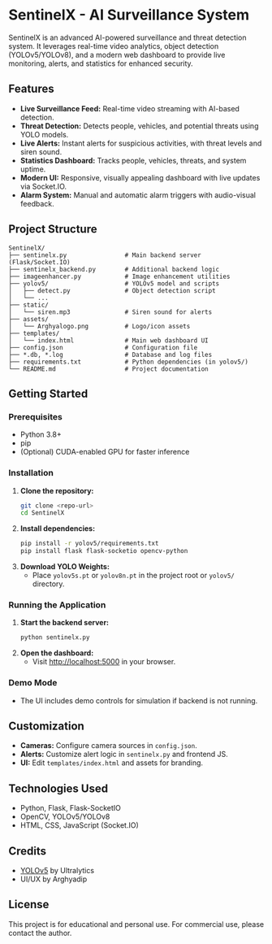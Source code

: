 # SentinelX - AI Surveillance System

SentinelX is an advanced AI-powered surveillance and threat detection system. It leverages real-time video analytics, object detection (YOLOv5/YOLOv8), and a modern web dashboard to provide live monitoring, alerts, and statistics for enhanced security.

## Features

- **Live Surveillance Feed:** Real-time video streaming with AI-based detection.
- **Threat Detection:** Detects people, vehicles, and potential threats using YOLO models.
- **Live Alerts:** Instant alerts for suspicious activities, with threat levels and siren sound.
- **Statistics Dashboard:** Tracks people, vehicles, threats, and system uptime.
- **Modern UI:** Responsive, visually appealing dashboard with live updates via Socket.IO.
- **Alarm System:** Manual and automatic alarm triggers with audio-visual feedback.

## Project Structure

```
SentinelX/
├── sentinelx.py                # Main backend server (Flask/Socket.IO)
├── sentinelx_backend.py        # Additional backend logic
├── imageenhancer.py            # Image enhancement utilities
├── yolov5/                     # YOLOv5 model and scripts
│   ├── detect.py               # Object detection script
│   └── ...
├── static/
│   └── siren.mp3               # Siren sound for alerts
├── assets/
│   └── Arghyalogo.png          # Logo/icon assets
├── templates/
│   └── index.html              # Main web dashboard UI
├── config.json                 # Configuration file
├── *.db, *.log                 # Database and log files
├── requirements.txt            # Python dependencies (in yolov5/)
└── README.md                   # Project documentation
```

## Getting Started

### Prerequisites
- Python 3.8+
- pip
- (Optional) CUDA-enabled GPU for faster inference

### Installation
1. **Clone the repository:**
   ```sh
   git clone <repo-url>
   cd SentinelX
   ```
2. **Install dependencies:**
   ```sh
   pip install -r yolov5/requirements.txt
   pip install flask flask-socketio opencv-python
   ```
3. **Download YOLO Weights:**
   - Place `yolov5s.pt` or `yolov8n.pt` in the project root or `yolov5/` directory.

### Running the Application
1. **Start the backend server:**
   ```sh
   python sentinelx.py
   ```
2. **Open the dashboard:**
   - Visit [http://localhost:5000](http://localhost:5000) in your browser.

### Demo Mode
- The UI includes demo controls for simulation if backend is not running.

## Customization
- **Cameras:** Configure camera sources in `config.json`.
- **Alerts:** Customize alert logic in `sentinelx.py` and frontend JS.
- **UI:** Edit `templates/index.html` and assets for branding.

## Technologies Used
- Python, Flask, Flask-SocketIO
- OpenCV, YOLOv5/YOLOv8
- HTML, CSS, JavaScript (Socket.IO)

## Credits
- [YOLOv5](https://github.com/ultralytics/yolov5) by Ultralytics
- UI/UX by Arghyadip

## License
This project is for educational and personal use. For commercial use, please contact the author.

